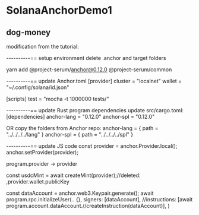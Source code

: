 # SolanaAnchorDemo1

## dog-money

modification from the tutorial:

----------== setup environment
delete .anchor and target folders

yarn add @project-serum/anchor@0.12.0 @project-serum/common

----------== update Anchor.toml
[provider]
cluster = "localnet"
wallet = "~/.config/solana/id.json"

[scripts]
test = "mocha -t 1000000 tests/"

----------== update Rust program dependencies
update src/cargo.toml:
[dependencies]
anchor-lang = "0.12.0"
anchor-spl = "0.12.0"

OR copy the folders from Anchor repo:
anchor-lang = { path = "../../../../lang" }
anchor-spl = { path = "../../../../spl" }

----------== update JS code
const provider = anchor.Provider.local();
anchor.setProvider(provider);

program.provider -> provider

const usdcMint = await createMint(provider);//deleted: ,provider.wallet.publicKey

const dataAccount = anchor.web3.Keypair.generate();
await program.rpc.initializeUser(.. {},
      signers: [dataAccount],
      //instructions: [await program.account.dataAccount.//createInstruction(dataAccount)],
)
